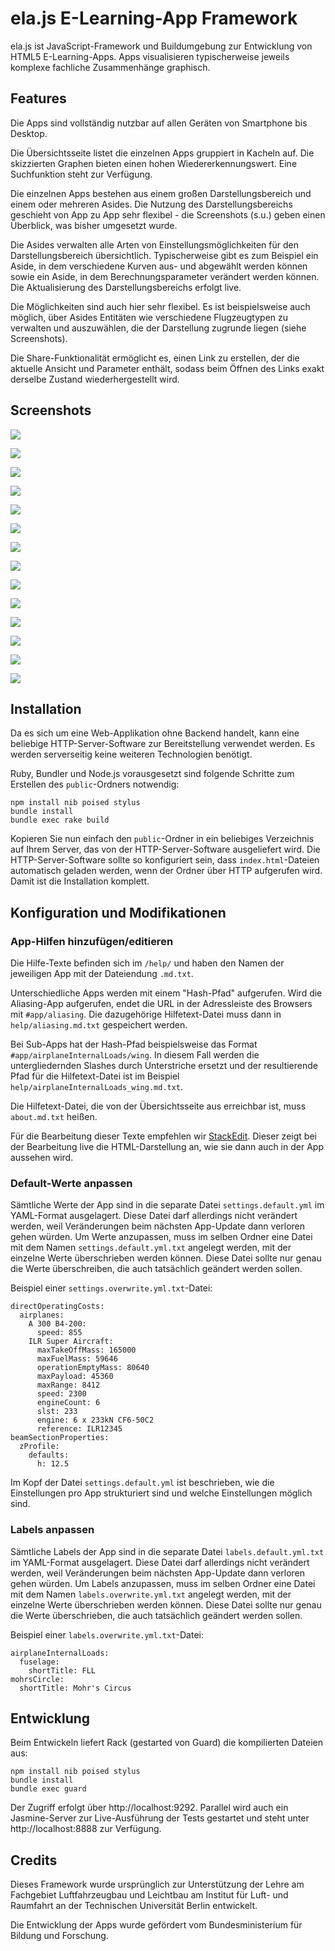 # ela.js E-Learning-App Framework

ela.js ist JavaScript-Framework und Buildumgebung zur Entwicklung von
HTML5 E-Learning-Apps. Apps visualisieren typischerweise jeweils
komplexe fachliche Zusammenhänge graphisch.

## Features

Die Apps sind vollständig nutzbar auf allen Geräten von Smartphone bis
Desktop.

Die Übersichtsseite listet die einzelnen Apps gruppiert in Kacheln
auf. Die skizzierten Graphen bieten einen hohen Wiedererkennungswert.
Eine Suchfunktion steht zur Verfügung.

Die einzelnen Apps bestehen aus einem großen Darstellungsbereich und
einem oder mehreren Asides. Die Nutzung des Darstellungsbereichs
geschieht von App zu App sehr flexibel - die Screenshots (s.u.) geben
einen Überblick, was bisher umgesetzt wurde.

Die Asides verwalten alle Arten von Einstellungsmöglichkeiten für den
Darstellungsbereich übersichtlich. Typischerweise gibt es zum Beispiel
ein Aside, in dem verschiedene Kurven aus- und abgewählt werden können
sowie ein Aside, in dem Berechnungsparameter verändert werden können.
Die Aktualisierung des Darstellungsbereichs erfolgt live.

Die Möglichkeiten sind auch hier sehr flexibel. Es ist beispielsweise
auch möglich, über Asides Entitäten wie verschiedene Flugzeugtypen zu
verwalten und auszuwählen, die der Darstellung zugrunde liegen (siehe
Screenshots).

Die Share-Funktionalität ermöglicht es, einen Link zu erstellen, der
die aktuelle Ansicht und Parameter enthält, sodass beim Öffnen des
Links exakt derselbe Zustand wiederhergestellt wird.

## Screenshots

![](screenshots/overview.tablet.png)

![](screenshots/subapps-and-curves-aside.tablet.png)

![](screenshots/airplanes.tablet.png)

![](screenshots/parameters-aside-1.tablet.png)

![](screenshots/parameters-aside-2.tablet.png)

![](screenshots/help.tablet.png)

![](screenshots/airplaneInternalLoads-fuselage.tablet.png)

![](screenshots/airplaneInternalLoads-wing.tablet.png)

![](screenshots/buckling.tablet.png)

![](screenshots/cabinSlendernessRatio.tablet.png)

![](screenshots/laminateDeformation.tablet.png)

![](screenshots/mohrsCircle.tablet.png)

![](screenshots/planeElasticityProblems.tablet.png)

![](screenshots/thrustMatching.tablet.png)

## Installation

Da es sich um eine Web-Applikation ohne Backend handelt, kann eine
beliebige HTTP-Server-Software zur Bereitstellung verwendet werden. Es
werden serverseitig keine weiteren Technologien benötigt.

Ruby, Bundler und Node.js vorausgesetzt sind folgende Schritte zum
Erstellen des `public`-Ordners notwendig:

```
npm install nib poised stylus
bundle install
bundle exec rake build
```

Kopieren Sie nun einfach den `public`-Ordner in ein beliebiges
Verzeichnis auf Ihrem Server, das von der HTTP-Server-Software
ausgeliefert wird. Die HTTP-Server-Software sollte so konfiguriert
sein, dass `index.html`-Dateien automatisch geladen werden, wenn der
Ordner über HTTP aufgerufen wird. Damit ist die Installation komplett.

## Konfiguration und Modifikationen

### App-Hilfen hinzufügen/editieren

Die Hilfe-Texte befinden sich im `/help/` und haben den Namen der
jeweiligen App mit der Dateiendung `.md.txt`.

Unterschiedliche Apps werden mit einem "Hash-Pfad" aufgerufen. Wird
die Aliasing-App aufgerufen, endet die URL in der Adressleiste des
Browsers mit `#app/aliasing`. Die dazugehörige Hilfetext-Datei muss
dann in `help/aliasing.md.txt` gespeichert werden.

Bei Sub-Apps hat der Hash-Pfad beispielsweise das Format
`#app/airplaneInternalLoads/wing`. In diesem Fall werden die
untergliedernden Slashes durch Unterstriche ersetzt und der
resultierende Pfad für die Hilfetext-Datei ist im Beispiel
`help/airplaneInternalLoads_wing.md.txt`.

Die Hilfetext-Datei, die von der Übersichtsseite aus erreichbar ist,
muss `about.md.txt` heißen.

Für die Bearbeitung dieser Texte empfehlen wir
[StackEdit](https://stackedit.io/). Dieser zeigt bei der Bearbeitung
live die HTML-Darstellung an, wie sie dann auch in der App aussehen
wird.

### Default-Werte anpassen

Sämtliche Werte der App sind in die separate Datei
`settings.default.yml` im YAML-Format ausgelagert. Diese Datei darf
allerdings nicht verändert werden, weil Veränderungen beim nächsten
App-Update dann verloren gehen würden. Um Werte anzupassen, muss im
selben Ordner eine Datei mit dem Namen `settings.default.yml.txt`
angelegt werden, mit der einzelne Werte überschrieben werden können.
Diese Datei sollte nur genau die Werte überschreiben, die auch
tatsächlich geändert werden sollen.

Beispiel einer `settings.overwrite.yml.txt`-Datei:

```
directOperatingCosts:
  airplanes:
    A 300 B4-200:
      speed: 855
    ILR Super Aircraft:
      maxTakeOffMass: 165000
      maxFuelMass: 59646
      operationEmptyMass: 80640
      maxPayload: 45360
      maxRange: 8412
      speed: 2300
      engineCount: 6
      slst: 233
      engine: 6 x 233kN CF6-50C2
      reference: ILR12345
beamSectionProperties:
  zProfile:
    defaults:
      h: 12.5
```

Im Kopf der Datei `settings.default.yml` ist beschrieben, wie die
Einstellungen pro App strukturiert sind und welche Einstellungen
möglich sind.

### Labels anpassen

Sämtliche Labels der App sind in die separate Datei
`labels.default.yml.txt` im YAML-Format ausgelagert. Diese Datei darf
allerdings nicht verändert werden, weil Veränderungen beim nächsten
App-Update dann verloren gehen würden. Um Labels anzupassen, muss im
selben Ordner eine Datei mit dem Namen `labels.overwrite.yml.txt`
angelegt werden, mit der einzelne Werte überschrieben werden können.
Diese Datei sollte nur genau die Werte überschrieben, die auch
tatsächlich geändert werden sollen.

Beispiel einer `labels.overwrite.yml.txt`-Datei:

```
airplaneInternalLoads:
  fuselage:
    shortTitle: FLL
mohrsCircle:
  shortTitle: Mohr's Circus
```

## Entwicklung

Beim Entwickeln liefert Rack (gestarted von Guard) die kompilierten
Dateien aus:

```
npm install nib poised stylus
bundle install
bundle exec guard
```

Der Zugriff erfolgt über http://localhost:9292. Parallel wird auch ein
Jasmine-Server zur Live-Ausführung der Tests gestartet und steht unter
http://localhost:8888 zur Verfügung.

## Credits

Dieses Framework wurde ursprünglich zur Unterstützung der Lehre am
Fachgebiet Luftfahrzeugbau und Leichtbau am Institut für Luft- und
Raumfahrt an der Technischen Universität Berlin entwickelt.

Die Entwicklung der Apps wurde gefördert vom Bundesministerium für
Bildung und Forschung.
